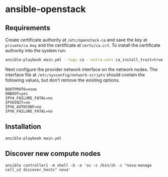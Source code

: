 # ansible-openstack

## Requirements

Create certificate authority at `/etc/openstack-ca` and save the key at `private/ca.key` and the certificate at `certs/ca.crt`.
To install the certificate authority into the system run:

```sh
ansible-playbook main.yml --tags ca --extra-vars ca_install_trust=true
```

Next configure the provider network interface on the network nodes. 
The interface file at `/etc/sysconfig/network-scripts` should contain the following values, but don't remove the existing options.

```
BOOTPROTO=none
ONBOOT=yes
IPV4_FAILURE_FATAL=no
IPV6INIT=no
IPV6_AUTOCONF=no
IPV6_FAILURE_FATAL=no
```

## Installation

    ansible-playbook main.yml

## Discover new compute nodes

    ansible controller1 -m shell -b -a 'su -s /bin/sh -c "nova-manage cell_v2 discover_hosts" nova'
